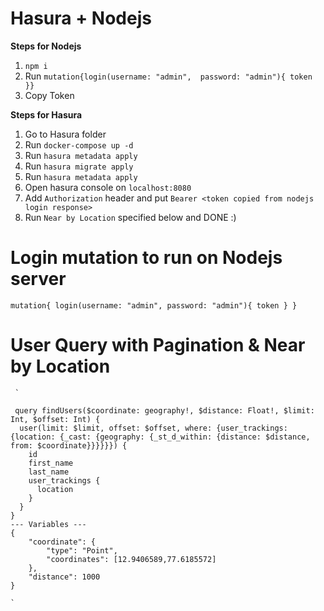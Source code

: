 # Hasura + Nodejs

**Steps for Nodejs**

 1. `npm i`
 2. Run `mutation{login(username: "admin",  password: "admin"){ token }}`
 3. Copy Token

**Steps for Hasura**

 1. Go to Hasura folder
 2. Run `docker-compose up -d`
 3. Run `hasura metadata apply`
 4. Run `hasura migrate apply`
 5. Run `hasura metadata apply`
 6. Open hasura console on `localhost:8080`
 7. Add `Authorization` header and put `Bearer <token copied from nodejs login response>`
 8. Run `Near by Location` specified below and DONE :)

# Login mutation to run on Nodejs server
  `mutation{
    login(username: "admin", password: "admin"){
        token
    }
  }`

# User Query with Pagination & Near by Location

     `
     
     query findUsers($coordinate: geography!, $distance: Float!, $limit: Int, $offset: Int) {
      user(limit: $limit, offset: $offset, where: {user_trackings: {location: {_cast: {geography: {_st_d_within: {distance: $distance, from: $coordinate}}}}}}) {
        id
        first_name
        last_name
        user_trackings {
          location
        }
      }
    }
    --- Variables ---
    {
    	"coordinate": {
    		"type": "Point",
    		"coordinates": [12.9406589,77.6185572]
    	},
    	"distance": 1000
    }
    
    `